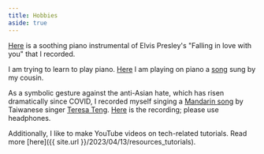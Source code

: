 ```yaml
---
title: Hobbies
aside: true
---
```




[Here](https://youtu.be/nf7o6I_BETE) is a 
soothing piano instrumental of Elvis Presley's
"Falling in love with you" that I recorded.

I am trying to learn to play piano. 
[Here](https://youtu.be/tRbLFhNZF9c) I am playing on 
piano a [song](https://youtu.be/VXtDiSeqDqY) sung by my cousin.

As  a symbolic gesture 
against the anti-Asian hate, which has risen dramatically since COVID,
I recorded myself singing a [Mandarin song](https://youtu.be/bv_cEeDlop0)
 by Taiwanese singer [Teresa Teng](https://en.wikipedia.org/wiki/Teresa_Teng).
[Here](https://youtu.be/86DAWrvN1t4) is the recording; please use headphones.



Additionally, I like to make YouTube videos on tech-related tutorials. 
Read more [here]({{ site.url }}/2023/04/13/resources_tutorials).




